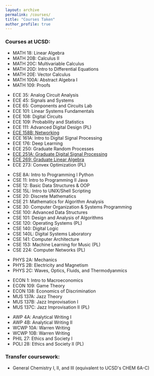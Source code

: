 ```yaml
---
layout: archive
permalink: /courses/
title: "Courses Taken"
author_profile: true
---
```


### Courses at UCSD:
- MATH 18: Linear Algebra 
- MATH 20B: Calculus II 
- MATH 20C: Multivariable Calculus 
- MATH 20D: Intro to Differential Equations
- MATH 20E: Vector Calculus 
- MATH 100A: Abstract Algebra I 
- MATH 109: Proofs
<!-- -->

- ECE 35: Analog Circuit Analysis 
- ECE 45: Signals and Systems 
- ECE 65: Components and Circuits Lab 
- ECE 101: Linear Systems Fundamentals
- ECE 108: Digital Circuits
- ECE 109: Probability and Statistics
- ECE 111: Advanced Digital Design (PL)
- [ECE 158B: Networking](ece158b.md)
- ECE 161A: Intro to Digital Signal Processing
- ECE 176: Deep Learning
- ECE 250: Graduate Random Processes
- [ECE 251A: Graduate Digital Signal Processing](ece251a.md) 
- [ECE 269: Graduate Linear Algebra](ece269.md) 
- ECE 273: Convex Optimization (PL)
<!-- -->


- CSE 8A: Intro to Programming I Python
- CSE 11: Intro to Programming II Java 
- CSE 12: Basic Data Structures & OOP 
- CSE 15L: Intro to UNIX/Shell Scripting 
- CSE 20: Discrete Mathematics 
- CSE 21: Mathematics for Algorithm Analysis
- CSE 30: Computer Organization & Systems Programming
- CSE 100: Advanced Data Structures 
- CSE 101: Design and Analysis of Algorithms
- CSE 120: Operating Systems (PL)
- CSE 140: Digital Logic 
- CSE 140L: Digital Systems Laboratory 
- CSE 141: Computer Architecture
- CSE 153: Machine Learning for Music (PL)
- CSE 224: Computer Networks (PL)
<!-- -->


- PHYS 2A: Mechanics 
- PHYS 2B: Electricity and Magnetism 
- PHYS 2C: Waves, Optics, Fluids, and Thermodyanmics 
<!-- -->

- ECON 1: Intro to Macroeconomics
- ECON 109: Game Theory
- ECON 138: Economics of Discrimination 
- MUS 137A: Jazz Theory
- MUS 137B: Jazz Improvisation I 
- MUS 137C: Jazz Improvisation II (PL)
<!-- -->

- AWP 4A: Analytical Writing I 
- AWP 4B: Analytical Writing II 
- WCWP 10A: Warren Writing 
- WCWP 10B: Warren Writing 
- PHIL 27: Ethics and Society I
- POLI 28: Ethics and Society II (PL)
<!-- -->

### Transfer coursework:

- General Chemistry I, II, and III (equivalent to UCSD's CHEM 6A-C)
